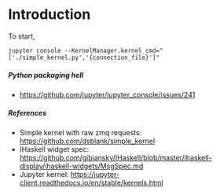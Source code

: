 # Introduction

To start, 

```bash=
jupyter console --KernelManager.kernel_cmd="['./simple_kernel.py','{connection_file}']"
```

##### Python packaging hell

- https://github.com/jupyter/jupyter_console/issues/241

##### References

- Simple kernel with raw zmq requests: https://github.com/dsblank/simple_kernel
- IHaskell widget spec: https://github.com/gibiansky/IHaskell/blob/master/ihaskell-display/ihaskell-widgets/MsgSpec.md
- Jupyter kernel: https://jupyter-client.readthedocs.io/en/stable/kernels.html



